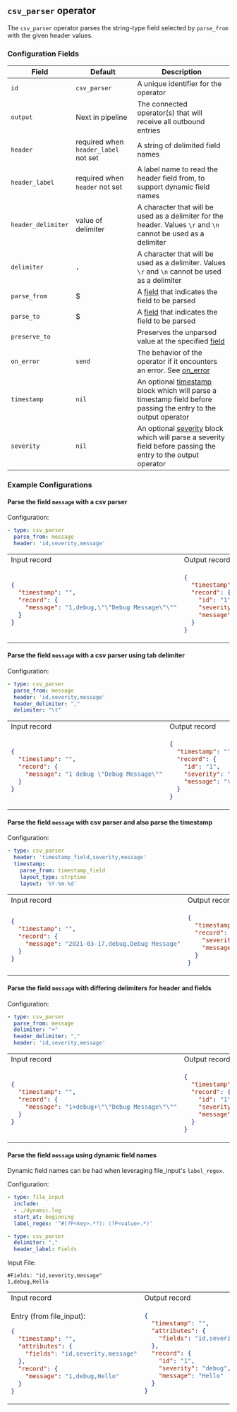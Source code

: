 ## `csv_parser` operator

The `csv_parser` operator parses the string-type field selected by `parse_from` with the given header values.

### Configuration Fields

| Field          | Default          | Description                                                                                                                                                                                                                              |
| ---            | ---              | ---                                                                                                                                                                                                                                      |
| `id`           | `csv_parser`     | A unique identifier for the operator                                                                                                                                                                                                     |
| `output`       | Next in pipeline | The connected operator(s) that will receive all outbound entries                                                                                                                                                                         |
| `header`       | required when `header_label` not set  | A string of delimited field names                                                                                                                            |
| `header_label` | required when `header` not set        | A label name to read the header field from, to support dynamic field names                                                                                                                                          |
| `header_delimiter`   | value of delimiter              | A character that will be used as a delimiter for the header. Values `\r` and `\n` cannot be used as a delimiter                                                                                                     |
| `delimiter`    | `,`              | A character that will be used as a delimiter. Values `\r` and `\n` cannot be used as a delimiter                                                                                                                                         |
| `parse_from`   | $                | A [field](/docs/types/field.md) that indicates the field to be parsed                                                                                                                                                                    |
| `parse_to`     | $                | A [field](/docs/types/field.md) that indicates the field to be parsed                                                                                                                                                                    |
| `preserve_to`  |                  | Preserves the unparsed value at the specified [field](/docs/types/field.md)                                                                                                                                                              |
| `on_error`     | `send`           | The behavior of the operator if it encounters an error. See [on_error](/docs/types/on_error.md)                                                                                                                                          |
| `timestamp`    | `nil`            | An optional [timestamp](/docs/types/timestamp.md) block which will parse a timestamp field before passing the entry to the output operator                                                                                               |
| `severity`     | `nil`            | An optional [severity](/docs/types/severity.md) block which will parse a severity field before passing the entry to the output operator                                                                                                  |

### Example Configurations

#### Parse the field `message` with a csv parser

Configuration:

```yaml
- type: csv_parser
  parse_from: message
  header: 'id,severity,message'
```

<table>
<tr><td> Input record </td> <td> Output record </td></tr>
<tr>
<td>

```json
{
  "timestamp": "",
  "record": {
    "message": "1,debug,\"\"Debug Message\"\""
  }
}
```

</td>
<td>

```json
{
  "timestamp": "",
  "record": {
    "id": "1",
    "severity": "debug",
    "message": "\"Debug Message\""
  }
}
```

</td>
</tr>
</table>

#### Parse the field `message` with a csv parser using tab delimiter

Configuration:

```yaml
- type: csv_parser
  parse_from: message
  header: 'id,severity,message'
  header_delimiter: ","
  delimiter: "\t"
```

<table>
<tr><td> Input record </td> <td> Output record </td></tr>
<tr>
<td>

```json
{
  "timestamp": "",
  "record": {
    "message": "1 debug \"Debug Message\""
  }
}
```

</td>
<td>

```json
{
  "timestamp": "",
  "record": {
    "id": "1",
    "severity": "debug",
    "message": "\"Debug Message\""
  }
}
```

</td>
</tr>
</table>

#### Parse the field `message` with csv parser and also parse the timestamp

Configuration:

```yaml
- type: csv_parser
  header: 'timestamp_field,severity,message'
  timestamp:
    parse_from: timestamp_field
    layout_type: strptime
    layout: '%Y-%m-%d'
```

<table>
<tr><td> Input record </td> <td> Output record </td></tr>
<tr>
<td>

```json
{
  "timestamp": "",
  "record": {
    "message": "2021-03-17,debug,Debug Message"
  }
}
```

</td>
<td>

```json
{
  "timestamp": "2021-03-17T00:00:00-00:00",
  "record": {
    "severity": "debug",
    "message": "Debug Message"
  }
}
```

</td>
</tr>
</table>

#### Parse the field `message` with differing delimiters for header and fields

Configuration:

```yaml
- type: csv_parser
  parse_from: message
  delimiter: "+"
  header_delimiter: ","
  header: 'id,severity,message'
```

<table>
<tr><td> Input record </td> <td> Output record </td></tr>
<tr>
<td>

```json
{
  "timestamp": "",
  "record": {
    "message": "1+debug+\"\"Debug Message\"\""
  }
}
```

</td>
<td>

```json
{
  "timestamp": "",
  "record": {
    "id": "1",
    "severity": "debug",
    "message": "\"Debug Message\""
  }
}
```

</td>
</tr>
</table>

#### Parse the field `message` using dynamic field names

Dynamic field names can be had when leveraging file_input's `label_regex`.

Configuration:

```yaml
- type: file_input
  include:
  - ./dynamic.log
  start_at: beginning
  label_regex: '^#(?P<key>.*?): (?P<value>.*)'

- type: csv_parser
  delimiter: ","
  header_label: Fields
```

Input File:

```
#Fields: "id,severity,message"
1,debug,Hello
```

<table>
<tr><td> Input record </td> <td> Output record </td></tr>
<tr>
<td>

Entry (from file_input):

```json
{
  "timestamp": "",
  "attributes": {
    "fields": "id,severity,message"
  },
  "record": {
    "message": "1,debug,Hello"
  }
}
```

</td>
<td>

```json
{
  "timestamp": "",
  "attributes": {
    "fields": "id,severity,message"
  },
  "record": {
    "id": "1",
    "severity": "debug",
    "message": "Hello"
  }
}
```

</td>
</tr>
</table>
